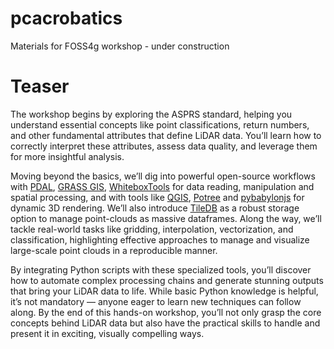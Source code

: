 # pcacrobatics
Materials for FOSS4g workshop - under construction

# Teaser  
The workshop begins by exploring the ASPRS standard, helping you understand essential concepts like point classifications, return numbers, and other fundamental attributes that define LiDAR data. You’ll learn how to correctly interpret these attributes, assess data quality, and leverage them for more insightful analysis.

Moving beyond the basics, we’ll dig into powerful open-source workflows with [PDAL](https://pdal.io/), [GRASS GIS](https://grass.osgeo.org/), [WhiteboxTools](https://www.whiteboxgeo.com/) for data reading, manipulation and  spatial processing, and with tools like [QGIS](https://www.qgis.org/), [Potree](https://potree.github.io/) and [pybabylonjs](https://github.com/TileDB-Inc/TileDB-PyBabylonJS) for dynamic 3D rendering. We’ll also introduce [TileDB](https://docs.tiledb.com/main) as a robust storage option to manage point-clouds as massive dataframes. Along the way, we’ll tackle real-world tasks like gridding, interpolation, vectorization, and classification, highlighting  effective approaches to manage and visualize large-scale point clouds in a reproducible manner.

By integrating Python scripts with these specialized tools, you’ll discover how to automate complex processing chains and generate stunning outputs that bring your LiDAR data to life. While basic Python knowledge is helpful, it’s not mandatory — anyone eager to learn new techniques can follow along. By the end of this hands-on workshop, you’ll not only grasp the core concepts behind LiDAR data but also have the practical skills to handle and present it in exciting, visually compelling ways.
